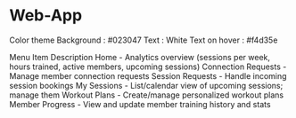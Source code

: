 # Web-App
Color theme
Background : #023047
Text : White
Text on hover : #f4d35e


Menu Item	Description
Home - Analytics overview (sessions per week, hours trained, active members, upcoming sessions)
Connection Requests - Manage member connection requests
Session Requests - Handle incoming session bookings
My Sessions - List/calendar view of upcoming sessions; manage them
Workout Plans - Create/manage personalized workout plans
Member Progress - View and update member training history and stats
